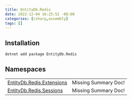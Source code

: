 ```yaml
---
title: EntityDb.Redis
date: 2022-12-04 16:25:52 -08:00
categories: [csharp,assembly]
tags: []
---
```


## Installation
```sh
dotnet add package EntityDb.Redis
```
## Namespaces
<table><tr><td><a href='/posts/csharp.namespace.entitydb.redis.extensions/'>EntityDb.Redis.Extensions</a></td><td>Missing Summary Doc!</td></tr><tr><td><a href='/posts/csharp.namespace.entitydb.redis.sessions/'>EntityDb.Redis.Sessions</a></td><td>Missing Summary Doc!</td></tr></table>
